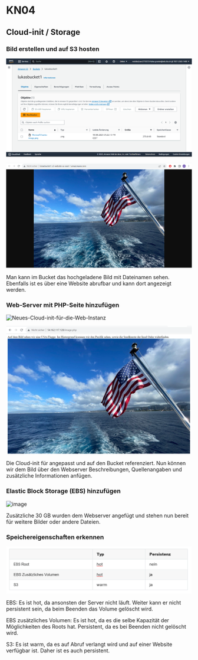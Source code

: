 # KN04

## Cloud-init / Storage

### Bild erstellen und auf S3 hosten

![image](Bucket-Liste.png)

![image](Bild-mit-URL.png)

Man kann im Bucket das hochgeladene Bild mit Dateinamen sehen. Ebenfalls ist es über eine Website abrufbar und kann dort angezeigt werden.

### Web-Server mit PHP-Seite hinzufügen

![Neues-Cloud-init-für-die-Web-Instanz](Cloud-init-bild.yaml)

![image](Bild-mit-Webserver.png)

Die Cloud-init für angepasst und auf den Bucket referenziert. Nun können wir dem Bild über den Webserver Beschreibungen, Quellenangaben und zusätzliche Informationen anfügen.

### Elastic Block Storage (EBS) hinzufügen

![image](EBS-Speicher-angefügt.png)

Zusätzliche 30 GB wurden dem Webserver angefügt und stehen nun bereit für weitere Bilder oder andere Dateien.

### Speichereigenschaften erkennen

![image](Kategorisierung.png)

EBS: Es ist hot, da ansonsten der Server nicht läuft. Weiter kann er nicht persistent sein, da beim Beenden das Volume gelöscht wird.

EBS zusätzliches Volumen: Es ist hot, da es die selbe Kapazität der Möglichkeiten des Roots hat. Persistent, da es bei Beenden nicht gelöscht wird.

S3: Es ist warm, da es auf Abruf verlangt wird und auf einer Website verfügbar ist. Daher ist es auch persistent.